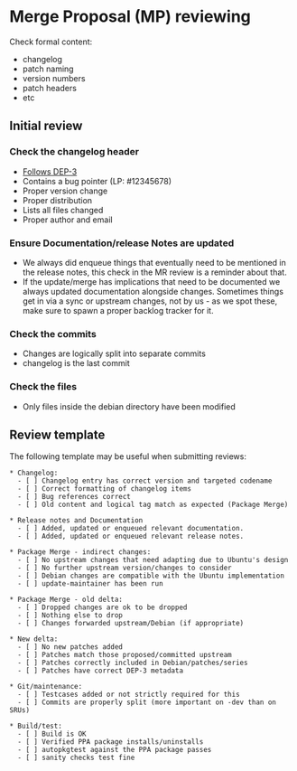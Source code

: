 # Merge Proposal (MP) reviewing

Check formal content:

* changelog
* patch naming
* version numbers
* patch headers
* etc

## Initial review

### Check the changelog header

* [Follows DEP-3](http://dep.debian.net/deps/dep3/)
* Contains a bug pointer (LP: #12345678)
* Proper version change
* Proper distribution
* Lists all files changed
* Proper author and email

### Ensure Documentation/release Notes are updated

* We always did enqueue things that eventually need to be mentioned in the release notes, this check in the MR review is a reminder about that.
* If the update/merge has implications that need to be documented we always updated documentation alongside changes. Sometimes things get in via a sync or upstream changes, not by us - as we spot these, make sure to spawn a proper backlog tracker for it.

### Check the commits

* Changes are logically split into separate commits
* changelog is the last commit

### Check the files

* Only files inside the debian directory have been modified

## Review template

The following template may be useful when submitting reviews:

```
* Changelog:
  - [ ] Changelog entry has correct version and targeted codename
  - [ ] Correct formatting of changelog items
  - [ ] Bug references correct
  - [ ] Old content and logical tag match as expected (Package Merge)

* Release notes and Documentation
  - [ ] Added, updated or enqueued relevant documentation.
  - [ ] Added, updated or enqueued relevant release notes.

* Package Merge - indirect changes:
  - [ ] No upstream changes that need adapting due to Ubuntu's design
  - [ ] No further upstream version/changes to consider
  - [ ] Debian changes are compatible with the Ubuntu implementation
  - [ ] update-maintainer has been run

* Package Merge - old delta:
  - [ ] Dropped changes are ok to be dropped
  - [ ] Nothing else to drop
  - [ ] Changes forwarded upstream/Debian (if appropriate)

* New delta:
  - [ ] No new patches added
  - [ ] Patches match those proposed/committed upstream
  - [ ] Patches correctly included in Debian/patches/series
  - [ ] Patches have correct DEP-3 metadata

* Git/maintenance:
  - [ ] Testcases added or not strictly required for this
  - [ ] Commits are properly split (more important on -dev than on SRUs)

* Build/test:
  - [ ] Build is OK
  - [ ] Verified PPA package installs/uninstalls
  - [ ] autopkgtest against the PPA package passes
  - [ ] sanity checks test fine
```
